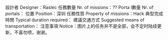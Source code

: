 設計者 Designer：Raslec
任務數量 Nr. of missions：??
Porta l數量 Nr. of portals：
位置 Position：深圳
任務性質 Property of missions：Hack
典型完成時閒 Typical duration required：
建議交通方式 Suggested means of transportation：
注意事項 Notice：图片上的任务并不是全部，会不定时陆续更新，不喜勿喷，谢谢。